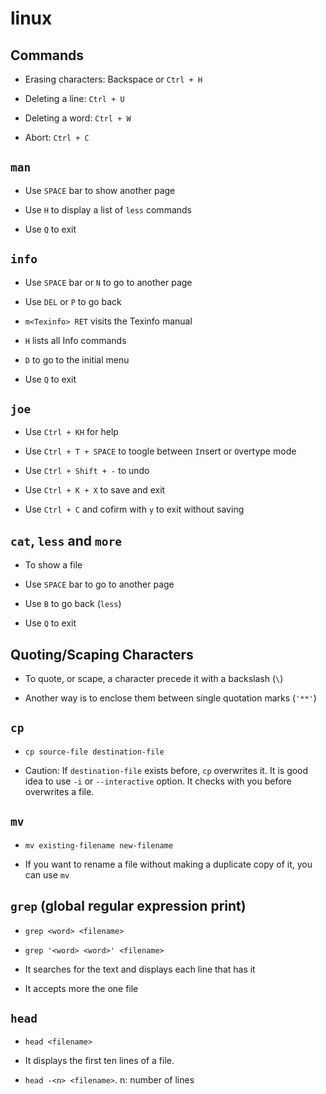 # linux

## Commands

- Erasing characters: Backspace or `Ctrl + H`

- Deleting a line: `Ctrl + U`

- Deleting a word: `Ctrl + W`

- Abort: `Ctrl + C`

## `man`

- Use `SPACE` bar to show another page

- Use `H` to display a list of `less` commands

- Use `Q` to exit

## `info`

- Use `SPACE` bar or `N` to go to another page

- Use `DEL` or `P` to go back

- `m<Texinfo> RET` visits the Texinfo manual

- `H` lists all Info commands

- `D` to go to the initial menu

- Use `Q` to exit

## `joe`

- Use `Ctrl + KH` for help

- Use `Ctrl + T + SPACE` to toogle between `I`nsert or `O`vertype mode

- Use `Ctrl + Shift + -` to undo

- Use `Ctrl + K + X` to save and exit

- Use `Ctrl + C` and cofirm with `y` to exit without saving

## `cat`, `less` and `more`

- To show a file

- Use `SPACE` bar to go to another page

- Use `B` to go back (`less`)

- Use `Q` to exit

## Quoting/Scaping Characters

- To quote, or scape, a character precede it with a backslash (`\`)

- Another way is to enclose them between single quotation marks (`'**'`)

## `cp`

- `cp source-file destination-file`

- Caution: If `destination-file` exists before, `cp` overwrites it. It is good idea to use `-i` or `--interactive` option. It checks with you before overwrites a file.

## `mv`

- `mv existing-filename new-filename`

- If you want to rename a file without making a duplicate copy of it, you can use `mv`

## `grep` (global regular expression print)

- `grep <word> <filename>`

- `grep '<word> <word>' <filename>`

- It searches for the text and displays each line that has it

- It accepts more the one file

## `head`

- `head <filename>`

- It displays the first ten lines of a file.

- `head -<n> <filename>`. n: number of lines
